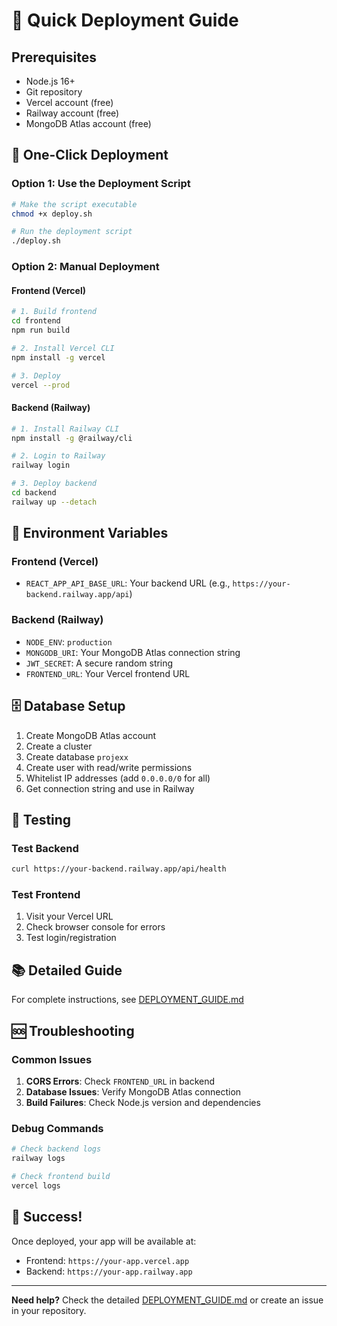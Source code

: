 # 🚀 Quick Deployment Guide

## Prerequisites
- Node.js 16+
- Git repository
- Vercel account (free)
- Railway account (free)
- MongoDB Atlas account (free)

## 🎯 One-Click Deployment

### Option 1: Use the Deployment Script
```bash
# Make the script executable
chmod +x deploy.sh

# Run the deployment script
./deploy.sh
```

### Option 2: Manual Deployment

#### Frontend (Vercel)
```bash
# 1. Build frontend
cd frontend
npm run build

# 2. Install Vercel CLI
npm install -g vercel

# 3. Deploy
vercel --prod
```

#### Backend (Railway)
```bash
# 1. Install Railway CLI
npm install -g @railway/cli

# 2. Login to Railway
railway login

# 3. Deploy backend
cd backend
railway up --detach
```

## 🔧 Environment Variables

### Frontend (Vercel)
- `REACT_APP_API_BASE_URL`: Your backend URL (e.g., `https://your-backend.railway.app/api`)

### Backend (Railway)
- `NODE_ENV`: `production`
- `MONGODB_URI`: Your MongoDB Atlas connection string
- `JWT_SECRET`: A secure random string
- `FRONTEND_URL`: Your Vercel frontend URL

## 🗄️ Database Setup

1. Create MongoDB Atlas account
2. Create a cluster
3. Create database `projexx`
4. Create user with read/write permissions
5. Whitelist IP addresses (add `0.0.0.0/0` for all)
6. Get connection string and use in Railway

## 🧪 Testing

### Test Backend
```bash
curl https://your-backend.railway.app/api/health
```

### Test Frontend
1. Visit your Vercel URL
2. Check browser console for errors
3. Test login/registration

## 📚 Detailed Guide

For complete instructions, see [DEPLOYMENT_GUIDE.md](./DEPLOYMENT_GUIDE.md)

## 🆘 Troubleshooting

### Common Issues
1. **CORS Errors**: Check `FRONTEND_URL` in backend
2. **Database Issues**: Verify MongoDB Atlas connection
3. **Build Failures**: Check Node.js version and dependencies

### Debug Commands
```bash
# Check backend logs
railway logs

# Check frontend build
vercel logs
```

## 🎉 Success!

Once deployed, your app will be available at:
- Frontend: `https://your-app.vercel.app`
- Backend: `https://your-app.railway.app`

---

**Need help?** Check the detailed [DEPLOYMENT_GUIDE.md](./DEPLOYMENT_GUIDE.md) or create an issue in your repository.
